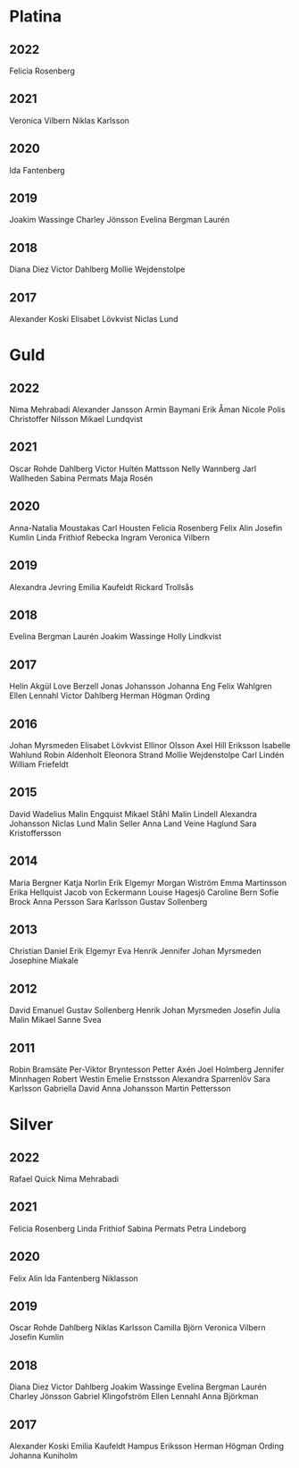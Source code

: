 # Platina

## 2022

Felicia Rosenberg

## 2021

Veronica Vilbern
Niklas Karlsson

## 2020

Ida Fantenberg

## 2019

Joakim Wassinge
Charley Jönsson
Evelina Bergman Laurén

## 2018

Diana Diez
Victor Dahlberg
Mollie Wejdenstolpe

## 2017

Alexander Koski
Elisabet Lövkvist
Niclas Lund

# Guld

## 2022

Nima Mehrabadi
Alexander Jansson
Armin Baymani
Erik Åman
Nicole Polis
Christoffer Nilsson
Mikael Lundqvist

## 2021

Oscar Rohde Dahlberg
Victor Hultén Mattsson
Nelly Wannberg
Jarl Wallheden
Sabina Permats
Maja Rosén

## 2020

Anna-Natalia Moustakas
Carl Housten
Felicia Rosenberg
Felix Alin
Josefin Kumlin
Linda Frithiof
Rebecka Ingram
Veronica Vilbern

## 2019

Alexandra Jevring
Emilia Kaufeldt
Rickard Trollsås

## 2018

Evelina Bergman Laurén
Joakim Wassinge
Holly Lindkvist

## 2017

Helin Akgül
Love Berzell
Jonas Johansson
Johanna Eng
Felix Wahlgren
Ellen Lennahl
Victor Dahlberg
Herman Högman Ording

## 2016

Johan Myrsmeden
Elisabet Lövkvist
Ellinor Olsson
Axel Hill Eriksson
Isabelle Wahlund
Robin Aldenholt
Eleonora Strand
Mollie Wejdenstolpe
Carl Lindén
William Friefeldt

## 2015

David Wadelius
Malin Engquist
Mikael Ståhl
Malin Lindell
Alexandra Johansson
Niclas Lund
Malin Seller
Anna Land
Veine Haglund
Sara Kristoffersson

## 2014

Maria Bergner
Katja Norlin
Erik Elgemyr
Morgan Wiström
Emma Martinsson
Erika Hellquist
Jacob von Eckermann
Louise Hagesjö
Caroline Bern
Sofie Brock
Anna Persson
Sara Karlsson
Gustav Sollenberg

## 2013

Christian
Daniel
Erik Elgemyr
Eva
Henrik
Jennifer
Johan Myrsmeden
Josephine
Miakale

## 2012

David
Emanuel
Gustav Sollenberg
Henrik
Johan Myrsmeden
Josefin
Julia
Malin
Mikael
Sanne
Svea

## 2011

Robin Bramsäte
Per-Viktor Bryntesson
Petter Axén
Joel Holmberg
Jennifer Minnhagen
Robert Westin
Emelie Ernstsson
Alexandra Sparrenlöv
Sara Karlsson
Gabriella David
Anna Johansson
Martin Pettersson

# Silver

## 2022

Rafael Quick
Nima Mehrabadi

## 2021

Felicia Rosenberg
Linda Frithiof
Sabina Permats
Petra Lindeborg

## 2020

Felix Alin
Ida Fantenberg Niklasson

## 2019

Oscar Rohde Dahlberg
Niklas Karlsson
Camilla Björn
Veronica Vilbern
Josefin Kumlin

## 2018

Diana Diez
Victor Dahlberg
Joakim Wassinge
Evelina Bergman Laurén
Charley Jönsson
Gabriel Klingofström
Ellen Lennahl
Anna Björkman

## 2017

Alexander Koski
Emilia Kaufeldt
Hampus Eriksson
Herman Högman Ording
Johanna Kuniholm
